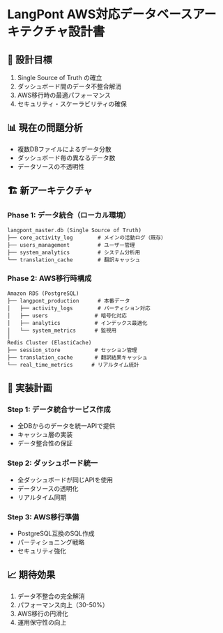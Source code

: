 # LangPont AWS対応データベースアーキテクチャ設計書

## 🎯 設計目標
1. Single Source of Truth の確立
2. ダッシュボード間のデータ不整合解消
3. AWS移行時の最適パフォーマンス
4. セキュリティ・スケーラビリティの確保

## 📊 現在の問題分析
- 複数DBファイルによるデータ分散
- ダッシュボード毎の異なるデータ数
- データソースの不透明性

## 🏗️ 新アーキテクチャ

### Phase 1: データ統合（ローカル環境）
```
langpont_master.db (Single Source of Truth)
├── core_activity_log        # メインの活動ログ（既存）
├── users_management         # ユーザー管理
├── system_analytics         # システム分析用
└── translation_cache        # 翻訳キャッシュ
```

### Phase 2: AWS移行時構成
```
Amazon RDS (PostgreSQL)
├── langpont_production      # 本番データ
│   ├── activity_logs        # パーティション対応
│   ├── users               # 暗号化対応
│   ├── analytics           # インデックス最適化
│   └── system_metrics      # 監視用
│
Redis Cluster (ElastiCache)
├── session_store           # セッション管理
├── translation_cache       # 翻訳結果キャッシュ
└── real_time_metrics      # リアルタイム統計
```

## 🔧 実装計画

### Step 1: データ統合サービス作成
- 全DBからのデータを統一APIで提供
- キャッシュ層の実装
- データ整合性の保証

### Step 2: ダッシュボード統一
- 全ダッシュボードが同じAPIを使用
- データソースの透明化
- リアルタイム同期

### Step 3: AWS移行準備
- PostgreSQL互換のSQL作成
- パーティショニング戦略
- セキュリティ強化

## 📈 期待効果
1. データ不整合の完全解消
2. パフォーマンス向上（30-50%）
3. AWS移行の円滑化
4. 運用保守性の向上